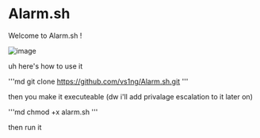 # Alarm.sh

Welcome to
Alarm.sh !

![image](https://user-images.githubusercontent.com/90449815/183894414-af1507db-b5f7-47d2-90bb-bf7bb9aeba68.png)


uh here's how to use it

'''md
git clone https://github.com/vs1ng/Alarm.sh.git
'''

then you make it executeable (dw i'll add privalage escalation to it later on)

'''md
chmod +x alarm.sh
'''

then run it 

